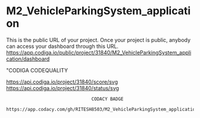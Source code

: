 # M2_VehicleParkingSystem_application
This is the public URL of your project. Once your project is public, anybody can access your dashboard through this URL.
https://app.codiga.io/public/project/31840/M2_VehicleParkingSystem_application/dashboard

"CODIGA CODEQUALITY

https://api.codiga.io/project/31840/score/svg
                                    https://api.codiga.io/project/31840/status/svg
                                    
                                    
                                    
                                    
                                    CODACY BADGE
                                    https://app.codacy.com/gh/RITESH8503/M2_VehicleParkingSystem_application/dashboard
